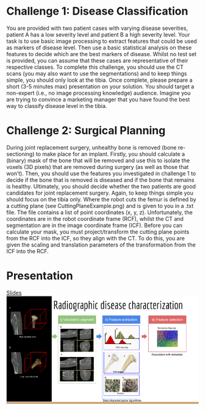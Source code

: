 # Challenge 1: Disease Classification
You are provided with two patient cases with varying disease severities, patient A has a low severity level and patient B a high severity level. Your task is to use basic image processing to extract features that could be used as markers of disease level. Then use a basic statistical analysis on these features to decide which are the best markers of disease. Whilst no test set is provided, you can assume that these cases are representative of their respective classes. To complete this challenge, you should use the CT scans (you may also want to use the segmentations) and to keep things simple, you should only look at the tibia. Once complete, please prepare a short (3-5 minutes max) presentation on your solution. You should target a non-expert (i.e., no image processing knowledge) audience. Imagine you are trying to convince a marketing manager that you have found the best way to classify disease level in the tibia.

# Challenge 2: Surgical Planning
During joint replacement surgery, unhealthy bone is removed (bone re-sectioning) to make place for an implant. Firstly, you should calculate a (binary) mask of the bone that will be removed and use this to isolate the voxels (3D pixels) that are removed during surgery (as well as those that won’t). Then, you should use the features you investigated in challenge 1 to decide if the bone that is removed is diseased and if the bone that remains is healthy. Ultimately, you should decide whether the two patients are good candidates for joint replacement surgery. Again, to keep things simple you should focus on the tibia only. 
Where the robot cuts the femur is defined by a cutting plane (see CuttingPlaneExample.png) and is given to you in a .txt file. The file contains a list of point coordinates (x, y, z). Unfortunately, the coordinates are in the robot coordinate frame (RCF), whilst the CT and segmentation are in the image coordinate frame (ICF). Before you can calculate your mask, you must project/transform the cutting plane points from the RCF into the ICF, so they align with the CT. To do this, you are given the scaling and translation parameters of the transformation from the ICF into the RCF.


# Presentation
[Slides](https://docs.google.com/presentation/d/1L3ZMRtjEY-gRkPHrG-GGYYt0x0PYmp3ITX8GWua2_k0/edit?usp=sharing)
![Solution](solution.png)
